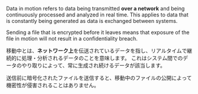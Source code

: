 
Data in motion refers to data being transmitted **over a network** and being continuously processed and analyzed in real time.
This applies to data that is constantly being generated as data is exchanged between systems.

Sending a file that is encrypted before it leaves means that exposure of the file in motion will not result in a confidentiality breach.


移動中とは、**ネットワーク上**を伝送されているデータを指し、リアルタイムで継続的に処理・分析されるデータのことを意味します。
これはシステム間でのデータのやり取りによって、常に生成され続けるデータが該当します。

送信前に暗号化されたファイルを送信すると、移動中のファイルの公開によって機密性が侵害されることはありません。
